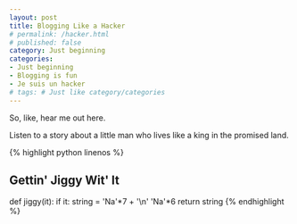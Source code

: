 ```yaml
---
layout: post
title: Blogging Like a Hacker
# permalink: /hacker.html
# published: false
category: Just beginning
categories:
- Just beginning
- Blogging is fun
- Je suis un hacker
# tags: # Just like category/categories
---
```


So, like, hear me out here.

Listen to a story about a little man who lives like a king in the promised land.

{% highlight python linenos %}
## Gettin' Jiggy Wit' It
def jiggy(it):
	if it:
	  string = 'Na'*7 + '\n' 'Na'*6
	  return string
{% endhighlight %}